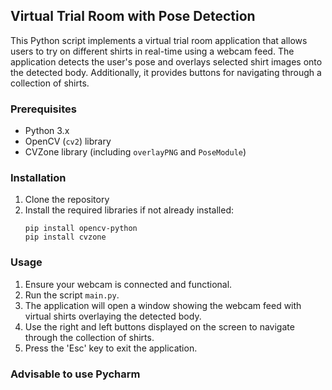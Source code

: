 
## Virtual Trial Room with Pose Detection

This Python script implements a virtual trial room application that allows users to try on different shirts in real-time using a webcam feed. The application detects the user's pose and overlays selected shirt images onto the detected body. Additionally, it provides buttons for navigating through a collection of shirts.

### Prerequisites

- Python 3.x
- OpenCV (`cv2`) library
- CVZone library (including `overlayPNG` and `PoseModule`)

### Installation

1. Clone the repository 
2. Install the required libraries if not already installed:
   ```
   pip install opencv-python
   pip install cvzone
   ```

### Usage

1. Ensure your webcam is connected and functional.
2. Run the script `main.py`.
3. The application will open a window showing the webcam feed with virtual shirts overlaying the detected body.
4. Use the right and left buttons displayed on the screen to navigate through the collection of shirts.
5. Press the 'Esc' key to exit the application.

### Advisable to use Pycharm
